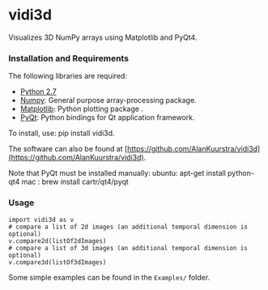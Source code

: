 # vidi3d
Visualizes 3D NumPy arrays using Matplotlib and PyQt4.

### Installation and Requirements

The following libraries are required:

- [Python 2.7](https://www.python.org/)
- [Numpy](http://www.numpy.org/): General purpose array-processing package.
- [Matplotlib](https://matplotlib.org/):  Python plotting package .
- [PyQt](https://www.riverbankcomputing.com/software/pyqt/): Python bindings for Qt application framework.

To install, use: pip install vidi3d.

The software can also be found at [https://github.com/AlanKuurstra/vidi3d](https://github.com/AlanKuurstra/vidi3d).  

Note that PyQt must be installed manually:
ubuntu: apt-get install python-qt4
mac   : brew install cartr/qt4/pyqt

### Usage

    import vidi3d as v
    # compare a list of 2d images (an additional temporal dimension is optional)
    v.compare2d(listOf2dImages) 
    # compare a list of 3d images (an additional temporal dimension is optional)
    v.compare3d(listOf3dImages) 


Some simple examples can be found in the `Examples/` folder.
